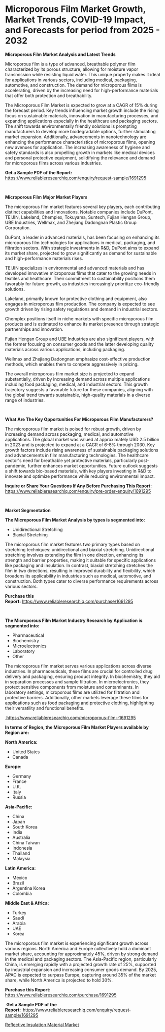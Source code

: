 <p><h1>Microporous Film Market Growth, Market Trends, COVID-19 Impact, and Forecasts for period from 2025 - 2032</h1></p><p><strong>Microporous Film Market Analysis and Latest Trends</strong></p>
<p><p>Microporous film is a type of advanced, breathable polymer film characterized by its porous structure, allowing for moisture vapor transmission while resisting liquid water. This unique property makes it ideal for applications in various sectors, including medical, packaging, automotive, and construction. The demand for microporous films is accelerating, driven by the increasing need for high-performance materials that offer both protection and breathability.</p><p>The Microporous Film Market is expected to grow at a CAGR of 15% during the forecast period. Key trends influencing market growth include the rising focus on sustainable materials, innovation in manufacturing processes, and expanding applications especially in the healthcare and packaging sectors. The shift towards environmentally friendly solutions is prompting manufacturers to develop more biodegradable options, further stimulating market expansion. Additionally, advancements in nanotechnology are enhancing the performance characteristics of microporous films, opening new avenues for application. The increasing awareness of hygiene and safety standards is also propelling growth in markets like medical devices and personal protective equipment, solidifying the relevance and demand for microporous films across various industries.</p></p>
<p><strong>Get a Sample PDF of the Report:&nbsp;</strong> <a href="https://www.reliableresearchiq.com/enquiry/request-sample/1691295?utm_campaign=2757&utm_medium=2&utm_source=Github&utm_content=ia&utm_term=26032025&utm_id=microporous-film">https://www.reliableresearchiq.com/enquiry/request-sample/1691295</a></p>
<p>&nbsp;</p>
<p><strong>Microporous Film Major Market Players</strong></p>
<p><p>The microporous film market features several key players, each contributing distinct capabilities and innovations. Notable companies include DuPont, TEIJIN, Lakeland, Chemplex, Tokuyama, Suntech, Fujian Hengan Group, UBE Industries, Wellmax, and Zhejiang Dadongnan Plastic Group Corporation.</p><p>DuPont, a leader in advanced materials, has been focusing on enhancing its microporous film technologies for applications in medical, packaging, and filtration sectors. With strategic investments in R&D, DuPont aims to expand its market share, projected to grow significantly as demand for sustainable and high-performance materials rises.</p><p>TEIJIN specializes in environmental and advanced materials and has developed innovative microporous films that cater to the growing needs in textiles and healthcare. Their commitment to sustainability positions them favorably for future growth, as industries increasingly prioritize eco-friendly solutions.</p><p>Lakeland, primarily known for protective clothing and equipment, also engages in microporous film production. The company is expected to see growth driven by rising safety regulations and demand in industrial sectors.</p><p>Chemplex positions itself in niche markets with specific microporous film products and is estimated to enhance its market presence through strategic partnerships and innovation.</p><p>Fujian Hengan Group and UBE Industries are also significant players, with the former focusing on consumer goods and the latter developing quality materials across various applications, including packaging.</p><p>Wellmax and Zhejiang Dadongnan emphasize cost-effective production methods, which enables them to compete aggressively in pricing. </p><p>The overall microporous film market size is projected to expand substantially, driven by increasing demand across multiple applications including food packaging, medical, and industrial sectors. This growth trajectory suggests a favorable future for these companies, aligning with the global trend towards sustainable, high-quality materials in a diverse range of industries.</p></p>
<p>&nbsp;</p>
<p><strong>What Are The Key Opportunities For Microporous Film Manufacturers?</strong></p>
<p><p>The microporous film market is poised for robust growth, driven by increasing demand across packaging, medical, and automotive applications. The global market was valued at approximately USD 2.5 billion in 2023 and is projected to expand at a CAGR of 6-8% through 2030. Key growth factors include rising awareness of sustainable packaging solutions and advancements in film manufacturing technologies. The healthcare sector's need for breathable yet protective materials, particularly post-pandemic, further enhances market opportunities. Future outlook suggests a shift towards bio-based materials, with key players investing in R&D to innovate and optimize performance while reducing environmental impact.</p></p>
<p><strong>Inquire or Share Your Questions If Any Before Purchasing This Report:</strong> <a href="https://www.reliableresearchiq.com/enquiry/pre-order-enquiry/1691295?utm_campaign=2757&utm_medium=2&utm_source=Github&utm_content=ia&utm_term=26032025&utm_id=microporous-film">https://www.reliableresearchiq.com/enquiry/pre-order-enquiry/1691295</a></p>
<p>&nbsp;</p>
<p><strong>Market Segmentation</strong></p>
<p><strong>The Microporous Film Market Analysis by types is segmented into:</strong></p>
<p><ul><li>Unidirectional Stretching</li><li>Biaxial Stretching</li></ul></p>
<p><p>The microporous film market features two primary types based on stretching techniques: unidirectional and biaxial stretching. Unidirectional stretching involves extending the film in one direction, enhancing its strength and barrier properties, making it suitable for specific applications like packaging and insulation. In contrast, biaxial stretching stretches the film in two directions, resulting in improved durability and flexibility, which broadens its applicability in industries such as medical, automotive, and construction. Both types cater to diverse performance requirements across various sectors.</p></p>
<p><strong>Purchase this Report:&nbsp;</strong><a href="https://www.reliableresearchiq.com/purchase/1691295?utm_campaign=2757&utm_medium=2&utm_source=Github&utm_content=ia&utm_term=26032025&utm_id=microporous-film">https://www.reliableresearchiq.com/purchase/1691295</a></p>
<p>&nbsp;</p>
<p><strong>The Microporous Film Market Industry Research by Application is segmented into:</strong></p>
<p><ul><li>Pharmaceutical</li><li>Biochemistry</li><li>Microelectronics</li><li>Laboratory</li><li>Other</li></ul></p>
<p><p>The microporous film market serves various applications across diverse industries. In pharmaceuticals, these films are crucial for controlled drug delivery and packaging, ensuring product integrity. In biochemistry, they aid in separation processes and sample filtration. In microelectronics, they protect sensitive components from moisture and contaminants. In laboratory settings, microporous films are utilized for filtration and protective barriers. Additionally, other markets leverage these films for applications such as food packaging and protective clothing, highlighting their versatility and functional benefits.</p></p>
<p><a href="https://www.reliableresearchiq.com/microporous-film-r1691295?utm_campaign=2757&utm_medium=2&utm_source=Github&utm_content=ia&utm_term=26032025&utm_id=microporous-film">&nbsp;https://www.reliableresearchiq.com/microporous-film-r1691295</a></p>
<p><strong>In terms of Region, the Microporous Film Market Players available by Region are:</strong></p>
<p>
    <p> <strong> North America: </strong>
        <ul>
            <li>United States</li>
            <li>Canada</li>
        </ul>
        </p> 
    <p> <strong> Europe: </strong>
        <ul>
            <li>Germany</li>
            <li>France</li>
            <li>U.K.</li>
            <li>Italy</li>
            <li>Russia</li>
        </ul>
        </p> 
    <p> <strong> Asia-Pacific: </strong>
        <ul>
            <li>China</li>
            <li>Japan</li>
            <li>South Korea</li>
            <li>India</li>
            <li>Australia</li>
            <li>China Taiwan</li>
            <li>Indonesia</li>
            <li>Thailand</li>
            <li>Malaysia</li>
        </ul>
        </p> 
    <p> <strong> Latin America: </strong>
        <ul>
            <li>Mexico</li>
            <li>Brazil</li>
            <li>Argentina Korea</li>
            <li>Colombia</li>
        </ul>
        </p> 
    <p> <strong> Middle East & Africa: </strong>
        <ul>
            <li>Turkey</li>
            <li>Saudi</li>
            <li>Arabia</li>
            <li>UAE</li>
            <li>Korea</li>
        </ul>
    </p>
    </p>
<p><p>The microporous film market is experiencing significant growth across various regions. North America and Europe collectively hold a dominant market share, accounting for approximately 45%, driven by strong demand in the medical and packaging sectors. The Asia-Pacific region, particularly China, is emerging rapidly with a projected growth rate of 25%, supported by industrial expansion and increasing consumer goods demand. By 2025, APAC is expected to surpass Europe, capturing around 35% of the market share, while North America is projected to hold 30%.</p></p>
<p><strong>Purchase this Report: </strong><a href="https://www.reliableresearchiq.com/purchase/1691295?utm_campaign=2757&utm_medium=2&utm_source=Github&utm_content=ia&utm_term=26032025&utm_id=microporous-film">https://www.reliableresearchiq.com/purchase/1691295</a></p>
<p>&nbsp;<strong>Get a Sample PDF of the Report:&nbsp;&nbsp;</strong><a href="https://www.reliableresearchiq.com/enquiry/request-sample/1691295?utm_campaign=2757&utm_medium=2&utm_source=Github&utm_content=ia&utm_term=26032025&utm_id=microporous-film">https://www.reliableresearchiq.com/enquiry/request-sample/1691295</a></p>
<p><strong></strong></p>
<p><p><a href="https://github.com/arvelm4nthig/Market-Research-Report-List-1/blob/main/reflective-insulation-material-market.md?utm_campaign=2757&utm_medium=2&utm_source=Github&utm_content=ia&utm_term=26032025&utm_id=microporous-film">Reflective Insulation Material Market</a></p></p>